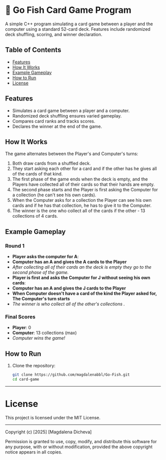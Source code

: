 # 🎴 Go Fish Card Game Program

A simple C++ program simulating a card game between a player and the computer using a standard 52-card deck. Features include randomized deck shuffling, scoring, and winner declaration.



## Table of Contents

- [Features](#features)
- [How It Works](#how-it-works)
- [Example Gameplay](#example-gameplay)
- [How to Run](#how-to-run)
- [License](#license)

## Features

- Simulates a card game between a player and a computer.
- Randomized deck shuffling ensures varied gameplay.
- Compares card ranks and tracks scores.
- Declares the winner at the end of the game.

## How It Works

The game alternates between the Player's and Computer's turns:

1. Both draw cards from a shuffled deck.
2. They start asking each other for a card and if the other has he gives all of the cards of that kind.
3. The first phase of the game ends when the deck is empty, and the Players have collected all of their cards so that their hands are empty.
4. The second phase starts and the Player is first asking the Computer for a collection (he can't see his own cards).
5. When the Computer asks for a collection the Player can see his own cards and if he has that collection, he has to give it to the Computer.
6. The winner is the one who collect all of the cards if the other - 13 collections of 4 cards.

## Example Gameplay

### Round 1

- **Player asks the computer for A**: 
- **Computer has an A and gives the  A cards to the Player**
- 
  *After collecting all of their cards an the deck is empty they go to the second phase of the game.*
- **Player is first and asks the Computer for J without seeing his own cards**: 
- **Computer has an A and gives the  J cards to the Player**
- **When Computer doesn't have a card of the kind the Player asked for, The Computer's turn starts**
- 
  *The winner is who collect all of the other's collections .*
### Final Scores

- **Player**: 0
- **Computer**: 13 collections (max)
- 
  *Computer wins the game!*

## How to Run

1. Clone the repository:
   ```bash
   git clone https://github.com/magdalenabbl/Go-Fish.git
   cd card-game
   ```
   
---

# License

This project is licensed under the MIT License.

---

Copyright (c) [2025] [Magdalena Dicheva]

Permission is granted to use, copy, modify, and distribute this software for any purpose, with or without modification, provided the above copyright notice appears in all copies.




